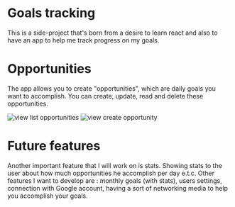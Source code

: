 # Goals tracking

This is a side-project that's born from a desire to learn react and also to have an app to help me track progress on my goals.


# Opportunities 

The app allows you to create "opportunities", which are daily goals you want to accomplish.
You can create, update, read and delete these opportunities. 

![view list opportunities](https://user-images.githubusercontent.com/22592788/196266185-b878602e-6bd8-4434-9c3d-8156b979719d.PNG)
![view create opportunity](https://user-images.githubusercontent.com/22592788/196266296-5ad73ac2-d56f-4889-9c00-5e446ebaeb00.PNG)


# Future features

Another important feature that I will work on is stats. Showing stats to the user about how much opportunities he accomplish per day e.t.c.
Other features I want to develop are : monthly goals (with stats), users settings, connection with Google account, having a sort of networking media to help you accomplish your goals. 

